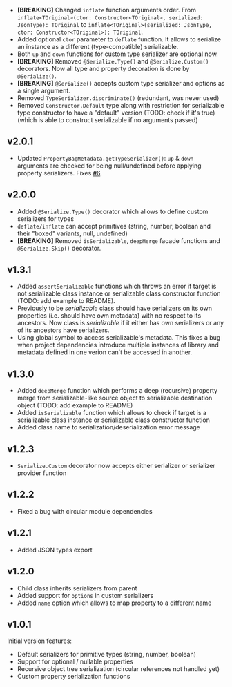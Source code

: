 * **[BREAKING]** Changed `inflate` function arguments order.
  From `inflate<TOriginal>(ctor: Constructor<TOriginal>, serialized: JsonType): TOriginal`
  to `inflate<TOriginal>(serialized: JsonType, ctor: Constructor<TOriginal>): TOriginal`.
* Added optional `ctor` parameter to `deflate` function.
  It allows to serialize an instance as a different (type-compatible) serializable.
* Both `up` and `down` functions for custom type serializer are optional now.
* **[BREAKING]** Removed `@Serialize.Type()` and `@Serialize.Custom()` decorators.
  Now all type and property decoration is done by `@Serialize()`.
* **[BREAKING]** `@Serialize()` accepts custom type serializer and options as a single argument.
* Removed `TypeSerializer.discriminate()` (redundant, was never used)
* Removed `Constructor.Default` type along with restriction for serializable type constructor
  to have a "default" version (TODO: check if it's true)
  (which is able to construct serializable if no arguments passed)

v2.0.1
------

* Updated `PropertyBagMetadata.getTypeSerializer()`: `up` & `down` arguments are checked for being null/undefined
  before applying property serializers. Fixes [#6](https://github.com/teq/serialazy/issues/6).

v2.0.0
------

* Added `@Serialize.Type()` decorator which allows to define custom serializers for types
* `deflate/inflate` can accept primitives (string, number, boolean and their "boxed" variants, null, undefined)
* **[BREAKING]** Removed `isSerializable`, `deepMerge` facade functions and `@Serialize.Skip()` decorator.

v1.3.1
------

* Added `assertSerializable` functions which throws an error if target is not serializable class instance
  or serializable class constructor function (TODO: add example to README).
* Previously to be _serializable_ class should have serializers on its own properties (i.e. should have own metadata)
  with no respect to its ancestors. Now class is _serializable_ if it either has own serializers or any of its ancestors have serializers.
* Using global symbol to access serializable's metadata.
  This fixes a bug when project dependencies introduce multiple instances of library
  and metadata defined in one verion can't be accessed in another.

v1.3.0
------

* Added `deepMerge` function which performs a deep (recursive) property merge from serializable-like source object to serializable destination object (TODO: add example to README)
* Added `isSerializable` function which allows to check if target is a serializable class instance or serializable class constructor function
* Added class name to serialization/deserialization error message

v1.2.3
------

* `Serialize.Custom` decorator now accepts either serializer or serializer provider function

v1.2.2
------

* Fixed a bug with circular module dependencies

v1.2.1
------

* Added JSON types export

v1.2.0
------

* Child class inherits serializers from parent
* Added support for `options` in custom serializers
* Added `name` option which allows to map property to a different name

v1.0.1
------

Initial version features:
* Default serializers for primitive types (string, number, boolean)
* Support for optional / nullable properties
* Recursive object tree serialization (circular references not handled yet)
* Custom property serialization functions
